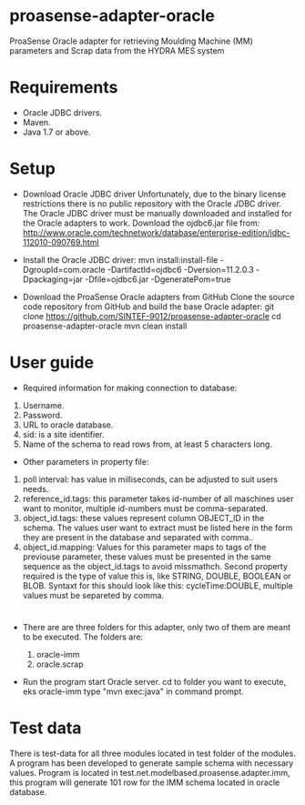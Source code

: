 # proasense-adapter-oracle
ProaSense Oracle adapter for retrieving Moulding Machine (MM) parameters and Scrap data from the HYDRA MES system

# Requirements
* Oracle JDBC drivers.
* Maven.
* Java 1.7 or above.

# Setup
* Download Oracle JDBC driver
  Unfortunately, due to the binary license restrictions there is no public repository with the Oracle JDBC driver. The Oracle
  JDBC driver must be manually downloaded and installed for the Oracle adapters to work.
  Download the ojdbc6.jar file from: 
  http://www.oracle.com/technetwork/database/enterprise-edition/jdbc-112010-090769.html

* Install the Oracle JDBC driver:
  mvn install:install-file -DgroupId=com.oracle -DartifactId=ojdbc6 -Dversion=11.2.0.3 -Dpackaging=jar -Dfile=ojdbc6.jar      -DgeneratePom=true

* Download the ProaSense Oracle adapters from GitHub
  Clone the source code repository from GitHub and build the base Oracle adapter:
  git clone https://github.com/SINTEF-9012/proasense-adapter-oracle
  cd proasense-adapter-oracle
  mvn clean install 

# User guide
  * Required information for making connection to database:
  1.  Username.
  2.  Password.
  3.  URL to oracle database.
  4.  sid: is a site identifier.
  5.  Name of the schema to read rows from, at least 5 characters long.
  
  * Other parameters in property file:
  1.  poll interval: has value in milliseconds, can be adjusted to suit users needs.
  2.  reference_id.tags: this parameter takes id-number of all maschines user want to monitor, multiple id-numbers must be 
      comma-separated.
  3.  object_id.tags: these values represent column OBJECT_ID in the schema. The values user want to extract must be listed        here in the form they are present in the database and separated with comma..
  4.  object_id.mapping: Values for this parameter maps to tags of the previouse parameter, these values must be presented         in the same sequence as the object_id.tags to avoid missmathch. Second property required is the type of value this is, 
      like STRING, DOUBLE, BOOLEAN or BLOB. Syntaxt for this should look like this: 
      cycleTime:DOUBLE, multiple values must be separeted by comma.
  
# 

* There are are three folders for this adapter, only two of them are meant to be executed. The folders are:
  1.  oracle-imm
  2.  oracle.scrap

* Run the program
  start Oracle server.
  cd to folder you want to execute, eks oracle-imm
  type "mvn exec:java" in command prompt.

# Test data
  There is test-data for all three modules located in test folder of the modules.
  A program has been developed to generate sample schema with necessary values.
  Program is located in test.net.modelbased.proasense.adapter.imm, this program will generate 101 row for the IMM schema       located in oracle database.
